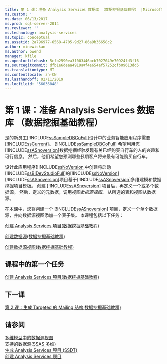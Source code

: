 ```yaml
---
title: 第 1 课：准备 Analysis Services 数据库 （数据挖掘基础教程） |Microsoft Docs
ms.custom: ''
ms.date: 06/13/2017
ms.prod: sql-server-2014
ms.reviewer: ''
ms.technology: analysis-services
ms.topic: conceptual
ms.assetid: 2a796977-6568-4705-9d27-86a9b36658c2
author: minewiskan
ms.author: owend
manager: kfile
ms.openlocfilehash: 5cfb2590ea31003446bcb7027049e70924fd3f16
ms.sourcegitcommit: dfb1e6deaa4919a0f4e654af57252cfb09613dd5
ms.translationtype: MT
ms.contentlocale: zh-CN
ms.lasthandoff: 02/11/2019
ms.locfileid: "56036848"
---
```

# <a name="lesson-1-preparing-the-analysis-services-database-basic-data-mining-tutorial"></a>第 1 课：准备 Analysis Services 数据库 （数据挖掘基础教程）
  是的新员工[!INCLUDE[ssSampleDBCoFull](../includes/sssampledbcofull-md.md)]设计中的业务智能应用程序需要[!INCLUDE[ssCurrent](../includes/sscurrent-md.md)]。 [!INCLUDE[ssSampleDBCoFull](../includes/sssampledbcofull-md.md)] 希望利用您[!INCLUDE[ssASnoversion](../includes/ssasnoversion-md.md)]数据挖掘经验发现有关已经购买自行车的人的兴趣和可行信息。 然后，他们希望您预测哪些预期客户将来最有可能购买自行车。  
  
 设计此应用程序[!INCLUDE[ssNoVersion](../includes/ssnoversion-md.md)]中创建将启动[!INCLUDE[ssBIDevStudioFull](../includes/ssbidevstudiofull-md.md)]的[!INCLUDE[ssNoVersion](../includes/ssnoversion-md.md)][!INCLUDE[ssASnoversion](../includes/ssasnoversion-md.md)]项目基于[!INCLUDE[ssASnoversion](../includes/ssasnoversion-md.md)]多维建模和数据挖掘项目模板。 创建 [!INCLUDE[ssASnoversion](../includes/ssasnoversion-md.md)] 项目后，再定义一个或多个数据源。 然后，定义的元数据，调用视图*数据源视图*、 从所选的表和视图从数据源。  
  
 在本课中，您将创建一个 [!INCLUDE[ssASnoversion](../includes/ssasnoversion-md.md)] 项目，定义一个单个数据源，并向数据源视图添加一个表子集。 本课程包括以下任务：  
  
 [创建 Analysis Services 项目&#40;数据挖掘基础教程&#41;](../../2014/tutorials/creating-an-analysis-services-project-basic-data-mining-tutorial.md)  
  
 [创建数据源&#40;数据挖掘基础教程&#41;](../../2014/tutorials/creating-a-data-source-basic-data-mining-tutorial.md)  
  
 [创建数据源视图&#40;数据挖掘基础教程&#41;](../../2014/tutorials/creating-a-data-source-view-basic-data-mining-tutorial.md)  
  
## <a name="first-task-in-lesson"></a>课程中的第一个任务  
 [创建 Analysis Services 项目&#40;数据挖掘基础教程&#41;](../../2014/tutorials/creating-an-analysis-services-project-basic-data-mining-tutorial.md)  
  
## <a name="next-lesson"></a>下一课  
 [第 2 课：生成 Targeted 的 Mailing 结构&#40;数据挖掘基础教程&#41;](../../2014/tutorials/lesson-2-building-a-targeted-mailing-structure-basic-data-mining-tutorial.md)  
  
## <a name="see-also"></a>请参阅  
 [多维模型中的数据源视图](../analysis-services/multidimensional-models/data-source-views-in-multidimensional-models.md)   
 [支持的数据源&#40;SSAS 多维&#41;](../analysis-services/multidimensional-models/supported-data-sources-ssas-multidimensional.md)   
 [生成 Analysis Services 项目 (SSDT)](../analysis-services/multidimensional-models/build-analysis-services-projects-ssdt.md)   
 [创建 Analysis Services 项目](../analysis-services/lesson-1-1-creating-an-analysis-services-project.md)  
  
  
